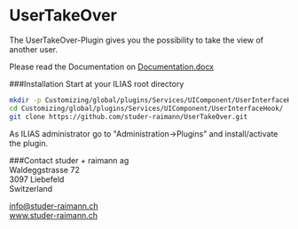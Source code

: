 UserTakeOver
============
The UserTakeOver-Plugin gives you the possibility to take the view of another user.

Please read the Documentation on [Documentation.docx](https://github.com/studer-raimann/CtrlMainMenu/blob/master/doc/DocumentationPluginUserTakeOver.docx?raw=true)

###Installation
Start at your ILIAS root directory  
```bash
mkdir -p Customizing/global/plugins/Services/UIComponent/UserInterfaceHook/  
cd Customizing/global/plugins/Services/UIComponent/UserInterfaceHook/  
git clone https://github.com/studer-raimann/UserTakeOver.git  
```  
As ILIAS administrator go to "Administration->Plugins" and install/activate the plugin.  

###Contact
studer + raimann ag  
Waldeggstrasse 72  
3097 Liebefeld  
Switzerland 

info@studer-raimann.ch  
www.studer-raimann.ch  
